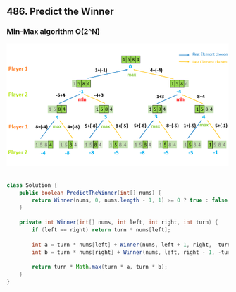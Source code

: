 ## 486. Predict the Winner ##

### Min-Max algorithm O(2^N) ###
![](https://github.com/junj0619/CodeLab/blob/master/src/CS1802/Images/486_Predict_the_winner_new.png)
```java

class Solution {
    public boolean PredictTheWinner(int[] nums) {
        return Winner(nums, 0, nums.length - 1, 1) >= 0 ? true : false;
    }
    
    private int Winner(int[] nums, int left, int right, int turn) {
        if (left == right) return turn * nums[left];
        
        int a = turn * nums[left] + Winner(nums, left + 1, right, -turn);
        int b = turn * nums[right] + Winner(nums, left, right - 1, -turn);
        
        return turn * Math.max(turn * a, turn * b);   
    }
}

```
